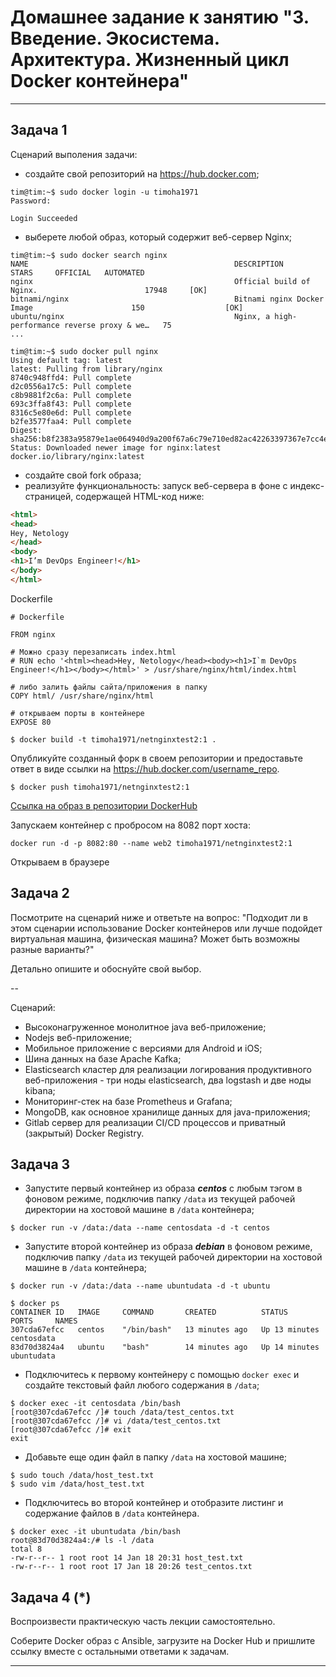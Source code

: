 # Домашнее задание к занятию "3. Введение. Экосистема. Архитектура. Жизненный цикл Docker контейнера"

---

## Задача 1

Сценарий выполения задачи:

- создайте свой репозиторий на https://hub.docker.com;
```
tim@tim:~$ sudo docker login -u timoha1971
Password: 

Login Succeeded
```

- выберете любой образ, который содержит веб-сервер Nginx;
```
tim@tim:~$ sudo docker search nginx
NAME                                              DESCRIPTION                                     STARS     OFFICIAL   AUTOMATED
nginx                                             Official build of Nginx.                        17948     [OK]                 
bitnami/nginx                                     Bitnami nginx Docker Image                      150                  [OK]
ubuntu/nginx                                      Nginx, a high-performance reverse proxy & we…   75                   
...
```
```
tim@tim:~$ sudo docker pull nginx
Using default tag: latest
latest: Pulling from library/nginx
8740c948ffd4: Pull complete 
d2c0556a17c5: Pull complete 
c8b9881f2c6a: Pull complete 
693c3ffa8f43: Pull complete 
8316c5e80e6d: Pull complete 
b2fe3577faa4: Pull complete 
Digest: sha256:b8f2383a95879e1ae064940d9a200f67a6c79e710ed82ac42263397367e7cc4e
Status: Downloaded newer image for nginx:latest
docker.io/library/nginx:latest
```

- создайте свой fork образа;
- реализуйте функциональность:
запуск веб-сервера в фоне с индекс-страницей, содержащей HTML-код ниже:
```html
<html>
<head>
Hey, Netology
</head>
<body>
<h1>I’m DevOps Engineer!</h1>
</body>
</html>
```

Dockerfile
```
# Dockerfile

FROM nginx

# Можно сразу перезаписать index.html
# RUN echo '<html><head>Hey, Netology</head><body><h1>I`m DevOps Engineer!</h1></body></html>' > /usr/share/nginx/html/index.html

# либо залить файлы сайта/приложения в папку
COPY html/ /usr/share/nginx/html

# открываем порты в контейнере
EXPOSE 80
```
```
$ docker build -t timoha1971/netnginxtest2:1 .
```

Опубликуйте созданный форк в своем репозитории и предоставьте ответ в виде ссылки на https://hub.docker.com/username_repo.
```
$ docker push timoha1971/netnginxtest2:1 
```

[Ссылка на образ в репозитории DockerHub](https://hub.docker.com/layers/timoha1971/netnginxtest2/1/images/sha256-b0ad8eba353df232d5ee254c971f3620977de984cb0329c59814e919ffa599d8?context=repo)


Запускаем контейнер с пробросом на 8082 порт хоста:
```
docker run -d -p 8082:80 --name web2 timoha1971/netnginxtest2:1
```

Открываем в браузере



## Задача 2

Посмотрите на сценарий ниже и ответьте на вопрос:
"Подходит ли в этом сценарии использование Docker контейнеров или лучше подойдет виртуальная машина, физическая машина? Может быть возможны разные варианты?"

Детально опишите и обоснуйте свой выбор.

--

Сценарий:

- Высоконагруженное монолитное java веб-приложение;
- Nodejs веб-приложение;
- Мобильное приложение c версиями для Android и iOS;
- Шина данных на базе Apache Kafka;
- Elasticsearch кластер для реализации логирования продуктивного веб-приложения - три ноды elasticsearch, два logstash и две ноды kibana;
- Мониторинг-стек на базе Prometheus и Grafana;
- MongoDB, как основное хранилище данных для java-приложения;
- Gitlab сервер для реализации CI/CD процессов и приватный (закрытый) Docker Registry.

## Задача 3

- Запустите первый контейнер из образа ***centos*** c любым тэгом в фоновом режиме, подключив папку ```/data``` из текущей рабочей директории на хостовой машине в ```/data``` контейнера;
```
$ docker run -v /data:/data --name centosdata -d -t centos
```

- Запустите второй контейнер из образа ***debian*** в фоновом режиме, подключив папку ```/data``` из текущей рабочей директории на хостовой машине в ```/data``` контейнера;
```
$ docker run -v /data:/data --name ubuntudata -d -t ubuntu
```

```
$ docker ps
CONTAINER ID   IMAGE     COMMAND       CREATED          STATUS          PORTS     NAMES
307cda67efcc   centos    "/bin/bash"   13 minutes ago   Up 13 minutes             centosdata
83d70d3824a4   ubuntu    "bash"        14 minutes ago   Up 14 minutes             ubuntudata
```

- Подключитесь к первому контейнеру с помощью ```docker exec``` и создайте текстовый файл любого содержания в ```/data```;
```
$ docker exec -it centosdata /bin/bash
[root@307cda67efcc /]# touch /data/test_centos.txt
[root@307cda67efcc /]# vi /data/test_centos.txt
[root@307cda67efcc /]# exit
exit
```

- Добавьте еще один файл в папку ```/data``` на хостовой машине;
```
$ sudo touch /data/host_test.txt
$ sudo vim /data/host_test.txt
```

- Подключитесь во второй контейнер и отобразите листинг и содержание файлов в ```/data``` контейнера.
```
$ docker exec -it ubuntudata /bin/bash
root@83d70d3824a4:/# ls -l /data
total 8
-rw-r--r-- 1 root root 14 Jan 18 20:31 host_test.txt
-rw-r--r-- 1 root root 17 Jan 18 20:26 test_centos.txt
```



## Задача 4 (*)

Воспроизвести практическую часть лекции самостоятельно.

Соберите Docker образ с Ansible, загрузите на Docker Hub и пришлите ссылку вместе с остальными ответами к задачам.


---